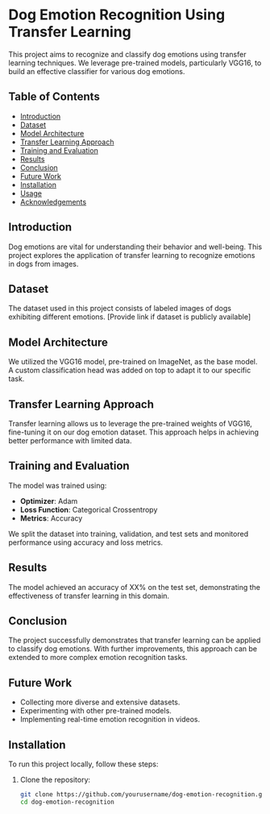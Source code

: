 
# Dog Emotion Recognition Using Transfer Learning

This project aims to recognize and classify dog emotions using transfer learning techniques. We leverage pre-trained models, particularly VGG16, to build an effective classifier for various dog emotions.

## Table of Contents
- [Introduction](#introduction)
- [Dataset](#dataset)
- [Model Architecture](#model-architecture)
- [Transfer Learning Approach](#transfer-learning-approach)
- [Training and Evaluation](#training-and-evaluation)
- [Results](#results)
- [Conclusion](#conclusion)
- [Future Work](#future-work)
- [Installation](#installation)
- [Usage](#usage)
- [Acknowledgements](#acknowledgements)

## Introduction
Dog emotions are vital for understanding their behavior and well-being. This project explores the application of transfer learning to recognize emotions in dogs from images.

## Dataset
The dataset used in this project consists of labeled images of dogs exhibiting different emotions. [Provide link if dataset is publicly available]

## Model Architecture
We utilized the VGG16 model, pre-trained on ImageNet, as the base model. A custom classification head was added on top to adapt it to our specific task.

## Transfer Learning Approach
Transfer learning allows us to leverage the pre-trained weights of VGG16, fine-tuning it on our dog emotion dataset. This approach helps in achieving better performance with limited data.

## Training and Evaluation
The model was trained using:
- **Optimizer**: Adam
- **Loss Function**: Categorical Crossentropy
- **Metrics**: Accuracy

We split the dataset into training, validation, and test sets and monitored performance using accuracy and loss metrics.

## Results
The model achieved an accuracy of XX% on the test set, demonstrating the effectiveness of transfer learning in this domain.

## Conclusion
The project successfully demonstrates that transfer learning can be applied to classify dog emotions. With further improvements, this approach can be extended to more complex emotion recognition tasks.

## Future Work
- Collecting more diverse and extensive datasets.
- Experimenting with other pre-trained models.
- Implementing real-time emotion recognition in videos.

## Installation
To run this project locally, follow these steps:

1. Clone the repository:
   ```sh
   git clone https://github.com/yourusername/dog-emotion-recognition.git
   cd dog-emotion-recognition
